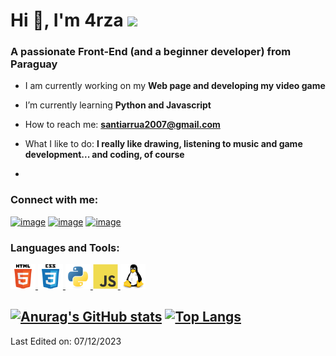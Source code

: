 <h1 >Hi 👋, I'm 4rza <img height="40" src="https://emoji.gg/assets/emoji/7333-parrotdance.gif"></h1>
<h3 >A passionate Front-End (and a beginner developer) from Paraguay</h3>

- I am currently working on my **Web page and developing my video game**

- I’m currently learning **Python and Javascript**

- How to reach me: **santiarrua2007@gmail.com**

- What I like to do: **I really like drawing, listening to music and game development... and coding, of course**
- 
<h3>Connect with me:</h3>
<div>

[![image](https://img.shields.io/badge/Instagram-E4405F?style=for-the-badge&logo=instagram&logoColor=white)](https://www.instagram.com/sadaa._.15/)
[![image](https://img.shields.io/badge/Twitter-1DA1F2?style=for-the-badge&logo=twitter&logoColor=white)](https://https://twitter.com/DanielArzamen13)
[![image](https://img.shields.io/badge/Gmail-D14836?style=for-the-badge&logo=gmail&logoColor=white)](mailto:produtor.santiarrua2007@gmail.com)
  
</div>

<h3>Languages and Tools:</h3>

<p> 
  <a href="https://www.w3.org/html/" target="_blank"> 
    <img src="https://raw.githubusercontent.com/devicons/devicon/master/icons/html5/html5-original-wordmark.svg" alt="html5" width="40" height="40"/> 
  </a>
  <a href="https://www.w3schools.com/css/" target="_blank"> 
    <img src="https://raw.githubusercontent.com/devicons/devicon/master/icons/css3/css3-original-wordmark.svg" alt="css3" width="40" height="40"/> 
  </a> 
  <a href="https://www.python.org" target="_blank"> 
    <img src="https://raw.githubusercontent.com/devicons/devicon/master/icons/python/python-original.svg" alt="python" width="40" height="40"/> 
  </a>  
  <a href="https://developer.mozilla.org/en-US/docs/Web/JavaScript" target="_blank"> 
    <img src="https://raw.githubusercontent.com/devicons/devicon/master/icons/javascript/javascript-original.svg" alt="javascript" width="40" height="40"/> 
  </a> 
  <a href="https://www.linux.org/" target="_blank"> 
    <img src="https://raw.githubusercontent.com/devicons/devicon/master/icons/linux/linux-original.svg" alt="linux" width="40" height="40"/> 
  </a> 
</p>


  [![Anurag's GitHub stats](https://github-readme-stats.vercel.app/api?username=anuraghazra)](https://github.com/anuraghazra/github-readme-stats)
  [![Top Langs](https://github-readme-stats.vercel.app/api/top-langs/?username=anuraghazra)](https://github.com/anuraghazra/github-readme-stats)
------

Last Edited on: 07/12/2023
